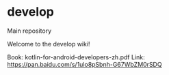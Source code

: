 # develop
Main repository

Welcome to the develop wiki!

Book: kotlin-for-android-developers-zh.pdf
Link: https://pan.baidu.com/s/1ulo8pSbnh-G67WbZM0rSDQ
